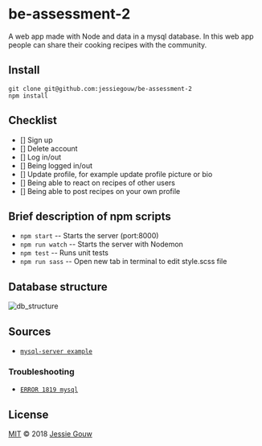 # be-assessment-2
A web app made with Node and data in a mysql database.
In this web app people can share their cooking recipes with the community.

## Install
```shell
git clone git@github.com:jessiegouw/be-assessment-2
npm install
```

## Checklist
- [] Sign up
- [] Delete account
- [] Log in/out
- [] Being logged in/out
- [] Update profile, for example update profile picture or bio
- [] Being able to react on recipes of other users
- [] Being able to post recipes on your own profile

## Brief description of npm scripts
* `npm start` -- Starts the server (port:8000)
* `npm run watch` -- Starts the server with Nodemon
* `npm test` -- Runs unit tests
* `npm run sass` -- Open new tab in terminal to edit style.scss file

## Database structure
![db_structure](https://github.com/jessiegouw/be-assessment-2/blob/master/dbstructure.png)

## Sources
* [`mysql-server example`](https://github.com/cmda-be/course-17-18/tree/master/examples/mysql-server)

### Troubleshooting
* [`ERROR 1819 mysql`](https://www.youtube.com/watch?v=XGHZRC94-_M&feature=youtu.be)

## License
[MIT](https://github.com/jessiegouw/package/blob/master/LICENSE) © 2018 [Jessie Gouw](https://github.com/jessiegouw)
